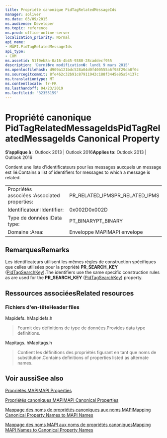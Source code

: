 ```yaml
---
title: Propriété canonique PidTagRelatedMessageIds
manager: soliver
ms.date: 03/09/2015
ms.audience: Developer
ms.topic: reference
ms.prod: office-online-server
localization_priority: Normal
api_name:
- MAPI.PidTagRelatedMessageIds
api_type:
- COM
ms.assetid: 51f0eb8a-0a16-4b45-9380-28caddecf955
description: 'Derni�re modification�: lundi 9 mars 2015'
ms.openlocfilehash: d909a121bdc528a04d0f400555a6f98f29da8f0c
ms.sourcegitcommit: 8fe462c32b91c87911942c188f3445e85a54137c
ms.translationtype: MT
ms.contentlocale: fr-FR
ms.lasthandoff: 04/23/2019
ms.locfileid: "32355159"
---
```

# <a name="pidtagrelatedmessageids-canonical-property"></a><span data-ttu-id="6ed7f-103">Propriété canonique PidTagRelatedMessageIds</span><span class="sxs-lookup"><span data-stu-id="6ed7f-103">PidTagRelatedMessageIds Canonical Property</span></span>

  
  
<span data-ttu-id="6ed7f-104">**S’applique à** : Outlook 2013 | Outlook 2016</span><span class="sxs-lookup"><span data-stu-id="6ed7f-104">**Applies to**: Outlook 2013 | Outlook 2016</span></span> 
  
<span data-ttu-id="6ed7f-105">Contient une liste d'identificateurs pour les messages auxquels un message est lié.</span><span class="sxs-lookup"><span data-stu-id="6ed7f-105">Contains a list of identifiers for messages to which a message is related.</span></span>
  
|||
|:-----|:-----|
|<span data-ttu-id="6ed7f-106">Propriétés associées :</span><span class="sxs-lookup"><span data-stu-id="6ed7f-106">Associated properties:</span></span>  <br/> |<span data-ttu-id="6ed7f-107">PR_RELATED_IPMS</span><span class="sxs-lookup"><span data-stu-id="6ed7f-107">PR_RELATED_IPMS</span></span>  <br/> |
|<span data-ttu-id="6ed7f-108">Identificateur :</span><span class="sxs-lookup"><span data-stu-id="6ed7f-108">Identifier:</span></span>  <br/> |<span data-ttu-id="6ed7f-109">0x002D</span><span class="sxs-lookup"><span data-stu-id="6ed7f-109">0x002D</span></span>  <br/> |
|<span data-ttu-id="6ed7f-110">Type de données :</span><span class="sxs-lookup"><span data-stu-id="6ed7f-110">Data type:</span></span>  <br/> |<span data-ttu-id="6ed7f-111">PT_BINARY</span><span class="sxs-lookup"><span data-stu-id="6ed7f-111">PT_BINARY</span></span>  <br/> |
|<span data-ttu-id="6ed7f-112">Domaine :</span><span class="sxs-lookup"><span data-stu-id="6ed7f-112">Area:</span></span>  <br/> |<span data-ttu-id="6ed7f-113">Enveloppe MAPI</span><span class="sxs-lookup"><span data-stu-id="6ed7f-113">MAPI envelope</span></span>  <br/> |
   
## <a name="remarks"></a><span data-ttu-id="6ed7f-114">Remarques</span><span class="sxs-lookup"><span data-stu-id="6ed7f-114">Remarks</span></span>

<span data-ttu-id="6ed7f-115">Les identificateurs utilisent les mêmes règles de construction spécifiques que celles utilisées pour la propriété **PR_SEARCH_KEY** ([PidTagSearchKey](pidtagsearchkey-canonical-property.md)).</span><span class="sxs-lookup"><span data-stu-id="6ed7f-115">The identifiers use the same specific construction rules as are used for the **PR_SEARCH_KEY** ([PidTagSearchKey](pidtagsearchkey-canonical-property.md)) property.</span></span>
  
## <a name="related-resources"></a><span data-ttu-id="6ed7f-116">Ressources associées</span><span class="sxs-lookup"><span data-stu-id="6ed7f-116">Related resources</span></span>

### <a name="header-files"></a><span data-ttu-id="6ed7f-117">Fichiers d'en-tête</span><span class="sxs-lookup"><span data-stu-id="6ed7f-117">Header files</span></span>

<span data-ttu-id="6ed7f-118">Mapidefs. h</span><span class="sxs-lookup"><span data-stu-id="6ed7f-118">Mapidefs.h</span></span>
  
> <span data-ttu-id="6ed7f-119">Fournit des définitions de type de données.</span><span class="sxs-lookup"><span data-stu-id="6ed7f-119">Provides data type definitions.</span></span>
    
<span data-ttu-id="6ed7f-120">Mapitags. h</span><span class="sxs-lookup"><span data-stu-id="6ed7f-120">Mapitags.h</span></span>
  
> <span data-ttu-id="6ed7f-121">Contient les définitions des propriétés figurant en tant que noms de substitution.</span><span class="sxs-lookup"><span data-stu-id="6ed7f-121">Contains definitions of properties listed as alternate names.</span></span>
    
## <a name="see-also"></a><span data-ttu-id="6ed7f-122">Voir aussi</span><span class="sxs-lookup"><span data-stu-id="6ed7f-122">See also</span></span>



[<span data-ttu-id="6ed7f-123">Propriétés MAPI</span><span class="sxs-lookup"><span data-stu-id="6ed7f-123">MAPI Properties</span></span>](mapi-properties.md)
  
[<span data-ttu-id="6ed7f-124">Propriétés canoniques MAPI</span><span class="sxs-lookup"><span data-stu-id="6ed7f-124">MAPI Canonical Properties</span></span>](mapi-canonical-properties.md)
  
[<span data-ttu-id="6ed7f-125">Mappage des noms de propriétés canoniques aux noms MAPI</span><span class="sxs-lookup"><span data-stu-id="6ed7f-125">Mapping Canonical Property Names to MAPI Names</span></span>](mapping-canonical-property-names-to-mapi-names.md)
  
[<span data-ttu-id="6ed7f-126">Mappage des noms MAPI aux noms de propriétés canoniques</span><span class="sxs-lookup"><span data-stu-id="6ed7f-126">Mapping MAPI Names to Canonical Property Names</span></span>](mapping-mapi-names-to-canonical-property-names.md)

